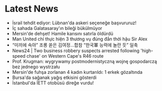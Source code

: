 # Latest News
-  İsrail tehdit ediyor: Lübnan'da askeri seçeneğe başvururuz!
-  İç sahada Galatasaray'ın bileği bükülmüyor
-  Mersin'de dehşet! Hamile karısını satırla öldürdü
-  Man United chỉ thực hiện 3 thương vụ đúng đắn thời hậu Sir Alex
-  “미끼에 속아” 조롱 쏟은 김여정…합참 “한국軍 능력에 놀란 듯” 일축
-  News24 | Two business robbery suspects arrested following 'high-speed chase' on Western Cape's R46 route
-  Prof. Krugman: wygrywamy postmodernistyczną wojnę gospodarczą bez jednego wystrzału
-  Mersin'de fuhşa zorlanan 4 kadın kurtarıldı: 1 erkek gözaltında
-  Bursa'da sağanak yağış etkisini gösterdi
-  İstanbul'da İETT otobüsü direğe vurdu!
